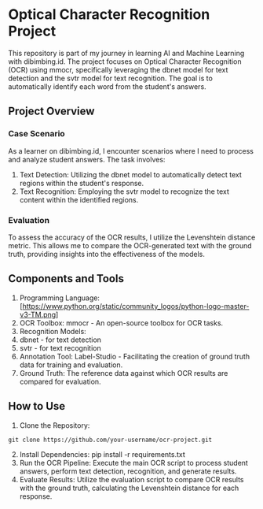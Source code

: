 # Optical Character Recognition Project
This repository is part of my journey in learning AI and Machine Learning with dibimbing.id. The project focuses on Optical Character Recognition (OCR) using mmocr, specifically leveraging the dbnet model for text detection and the svtr model for text recognition. The goal is to automatically identify each word from the student's answers.

## Project Overview

### Case Scenario
As a learner on dibimbing.id, I encounter scenarios where I need to process and analyze student answers. The task involves:
1. Text Detection: Utilizing the dbnet model to automatically detect text regions within the student's response.
2. Text Recognition: Employing the svtr model to recognize the text content within the identified regions.

### Evaluation
To assess the accuracy of the OCR results, I utilize the Levenshtein distance metric. This allows me to compare the OCR-generated text with the ground truth, providing insights into the effectiveness of the models.

## Components and Tools
1. Programming Language: [https://www.python.org/static/community_logos/python-logo-master-v3-TM.png]
2. OCR Toolbox: mmocr - An open-source toolbox for OCR tasks.
3. Recognition Models:
4. dbnet - for text detection
5. svtr - for text recognition
6. Annotation Tool: Label-Studio - Facilitating the creation of ground truth data for training and evaluation.
7. Ground Truth: The reference data against which OCR results are compared for evaluation.

## How to Use
1. Clone the Repository: 
```
git clone https://github.com/your-username/ocr-project.git
```
2. Install Dependencies: pip install -r requirements.txt
3. Run the OCR Pipeline:
Execute the main OCR script to process student answers, perform text detection, recognition, and generate results.
4. Evaluate Results:
Utilize the evaluation script to compare OCR results with the ground truth, calculating the Levenshtein distance for each response.

